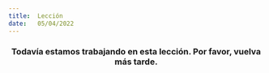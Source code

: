 ```yaml
---
title:  Lección
date:   05/04/2022
---
```


### <center>Todavía estamos trabajando en esta lección. Por favor, vuelva más tarde.</center>